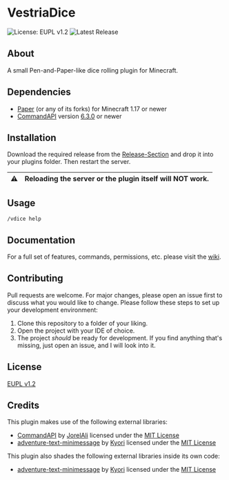 # VestriaDice

![License: EUPL v1.2](https://img.shields.io/github/license/Loapu/VestriaDice?style=flat-square) ![Latest Release](https://img.shields.io/github/v/release/Loapu/VestriaDice?style=flat-square)

## About

A small Pen-and-Paper-like dice rolling plugin for Minecraft.

## Dependencies
- [Paper](https://papermc.io/downloads#Paper-1.17) (or any of its forks) for Minecraft 1.17 or newer
- [CommandAPI](https://commandapi.jorel.dev/) version [6.3.0](https://github.com/JorelAli/CommandAPI/releases/tag/6.3.0) or newer

## Installation

Download the required release from the [Release-Section](https://github.com/Loapu/VestriaDice/releases) and drop it into your plugins folder. Then restart the server.

| :warning: | Reloading the server or the plugin itself will NOT work. |
| ----------|:---------------------------------------------------------|

## Usage

```
/vdice help
```

## Documentation

For a full set of features, commands, permissions, etc. please visit the [wiki](https://github.com/Loapu/VestriaDice/wiki).

## Contributing

Pull requests are welcome. For major changes, please open an issue first to discuss what you would like to change.
Please follow these steps to set up your development environment:
1. Clone this repository to a folder of your liking.
2. Open the project with your IDE of choice.
3. The project *should* be ready for development. If you find anything that's missing, just open an issue, and I will look into it.

## License

[EUPL v1.2](https://eupl.eu/1.2/en/)

## Credits

This plugin makes use of the following external libraries:
- [CommandAPI](https://github.com/JorelAli/CommandAPI) by [JorelAli](https://github.com/JorelAli) licensed under the [MIT License](https://opensource.org/licenses/MIT)
- [adventure-text-minimessage](https://github.com/KyoriPowered/adventure-text-minimessage) by [Kyori](https://github.com/KyoriPowered) licensed under the [MIT License](https://opensource.org/licenses/MIT)

This plugin also shades the following external libraries inside its own code:
- [adventure-text-minimessage](https://github.com/KyoriPowered/adventure-text-minimessage) by [Kyori](https://github.com/KyoriPowered) licensed under the [MIT License](https://opensource.org/licenses/MIT)